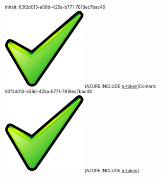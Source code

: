 <span data-ttu-id="48e86-101">Inhalt: 63f2d013-a08d-425a-b771-7818ec7bac49![Bild](1ede6674-f64e-4342-b817-d362e6f0ebfa.png)
[AZURE.INCLUDE [b-token](a9441ca1-78ea-4e0e-9e19-df36b1b720f7.md)]</span><span class="sxs-lookup"><span data-stu-id="48e86-101">Content: 63f2d013-a08d-425a-b771-7818ec7bac49![image](1ede6674-f64e-4342-b817-d362e6f0ebfa.png)
[AZURE.INCLUDE [b-token](a9441ca1-78ea-4e0e-9e19-df36b1b720f7.md)]</span></span>
